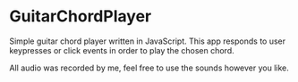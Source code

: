 # GuitarChordPlayer

Simple guitar chord player written in JavaScript. This app responds to user keypresses or click events in order to play the chosen chord.

All audio was recorded by me, feel free to use the sounds however you like.

